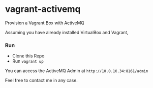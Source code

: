 # vagrant-activemq
Provision a Vagrant Box with ActiveMQ

Assuming  you have already installed VirtualBox and Vagrant,

### Run
- Clone this Repo
- Run `vagrant up`

You can access the ActiveMQ Admin at `http://10.0.10.34:8161/admin`

Feel free to contact me in any case.
